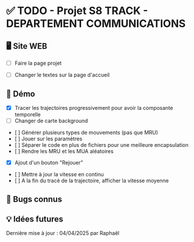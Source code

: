 # ✅ TODO - Projet S8 TRACK - DEPARTEMENT COMMUNICATIONS


## 🖥️ Site WEB
- [ ] Faire la page projet
- [ ] Changer le textes sur la page d'accueil


## 🔌 Démo
- [x] Tracer les trajectoires progressivement pour avoir la composante temporelle
- [ ] Changer de carte background
- [ ] Générer plusieurs types de mouvements (pas que MRU)
- [ ] Jouer sur les paramètres
- [ ] Séparer le code en plus de fichiers pour une meilleure encapsulation
- [ ] Rendre les MRU et les MUA aléatoires
- [x] Ajout d'un bouton "Rejouer"
- [ ] Mettre à jour la vitesse en continu
- [ ] A la fin du tracé de la trajectoire, afficher la vitesse moyenne

## 🐞 Bugs connus


## 💡 Idées futures




Dernière mise à jour : 04/04/2025 par Raphaël  
